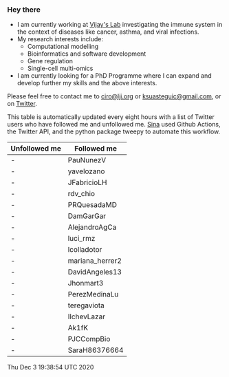 ### Hey there

- I am currently working at [Vijay's Lab](https://github.com/vijaybioinfo) investigating the immune system in the context of diseases like cancer, asthma, and viral infections.
- My research interests include:
  + Computational modelling
  + Bioinformatics and software development
  + Gene regulation
  + Single-cell multi-omics
- I am currently looking for a PhD Programme where I can expand and develop further my skills and the above interests.

Please feel free to contact me to ciro@lji.org or ksuasteguic@gmail.com, or on [Twitter](https://twitter.com/cramsuig).

This table is automatically updated every eight hours with a list of Twitter users who have followed me and unfollowed me. [Sina](https://github.com/sbooeshaghi) used Github Actions, the Twitter API, and the python package tweepy to automate this workflow.

| Unfollowed me |  Followed me |
| --- | --- |
|-|PauNunezV|
|-|yavelozano|
|-|JFabricioLH|
|-|rdv_chio|
|-|PRQuesadaMD|
|-|DamGarGar|
|-|AlejandroAgCa|
|-|luci_rmz|
|-|lcolladotor|
|-|mariana_herrer2|
|-|DavidAngeles13|
|-|Jhonmart3|
|-|PerezMedinaLu|
|-|teregaviota|
|-|IlchevLazar|
|-|Ak1fK|
|-|PJCCompBio|
|-|SaraH86376664|
Thu Dec  3 19:38:54 UTC 2020
